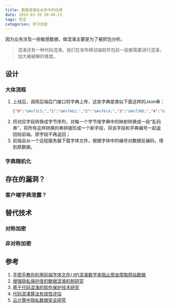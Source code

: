```yaml
---
title: 数据混淆在业务中的应用
date: 2019-03-10 20:40:13
tags: 安全
categories: 学习总结
---
```


因为业务涉及一些敏感数据，做混淆主要是为了被抓包分析。
> 混淆还有一种代码混淆，我们在发布移动端软件包前一般都需要进行混淆，加大被破解的难度。

## 设计
### 大体流程
1. 上线后，调用后端后门接口将字典上传，这些字典是类似下面这样的Json串：
    ```json
    {"0":"&#xf3c5;","1":"&#xf462;","2":"&#xf6c4;","3":"&#xf306;","4":"&#xf6aa;","5":"&#xf023;","6":"&#xf73b;","7":"&#xf5a8;","8":"&#xf193;","9":"&#xf3e8;",".":"&#xf1a5;"}
    ```
1. 将对应字段转换成字节序列，对每一个字节按字典中的映射转换成一段“乱码串”，将所有这样转换的串拼接形成一个新字段，将该字段和字典编号一起返回给前端，原字段不再返回；
1. 前端会从一个远程服务器下载字体文件，根据字体中的编号对数据反编码，得到原数据。
### 字典随机化



## 存在的漏洞？

### 客户端字典泄露？



## 替代技术

### 对称加密

### 非对称加密



## 参考
1. [手把手教你利用前端字体文件(.ttf)混淆数字来阻止爬虫爬取网站数据](https://blog.csdn.net/qq_37540004/article/details/78864713)
1. [增强隐私保护度的数据混淆机制研究](http://jdxbz.xauat.edu.cn/oa/DArticle.aspx?type=view&id=201601006)
1. [基于代码混淆的软件保护技术研究](http://www.doc88.com/p-3972862887091.html)
1. [代码混淆算法有效性评估](http://www.oalib.com/paper/5071325)
1. [云计算中隐私数据安全研究](https://www.ixueshu.com/download/e179e0b582760a18318947a18e7f9386.html)
